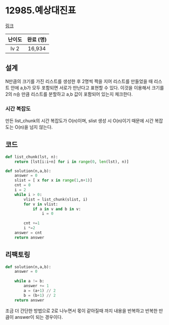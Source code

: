 # 12985.예상대진표

[링크](https://school.programmers.co.kr/learn/courses/30/lessons/12985#)

| 난이도 | 완료 (명) |
| :----: | :-------: |
|   lv 2  |    16,934     |

## 설계
N만큼의 크기를 가진 리스트를 생성한 후 2명씩 짝을 지어 리스트를 만들었을 때 리스트 안에 a,b가 모두 포함되면 서로가 만난다고 표현할 수 있다.
이것을 이용해서 크기를 2의 n승 만큼 리스트를 분할하고 a,b 값이 포함되어 있는지 체크한다. 

### 시간 복잡도
만든 list_chunk의 시간 복잡도가 O(n)이며, slist 생성 시 O(n)이기 때문에 시간 복잡도는 O(n)을 넘지 않는다.
## 코드
```python
def list_chunk(lst, n):
    return [lst[i:i+n] for i in range(0, len(lst), n)]

def solution(n,a,b):
    answer = 0
    slist = [ x for x in range(1,n+1)]
    cnt = 0
    i = 2
    while i > 0:
        vlist = list_chunk(slist, i)
        for v in vlist:
            if a in v and b in v:
                i = 0
            
        cnt +=1
        i *=2
    answer = cnt   
    return answer
```

## 리팩토링
```python
def solution(n,a,b):
    answer = 0
    
    while a != b:
        answer += 1
        a = (a+1) // 2
        b = (b+1) // 2
    return answer
```
조금 더 간단한 방법으로 2로 나누면서 몫이 같아질때 까지 내용을 반복하고 반복한 만큼이 answer이 되는 경우이다.

